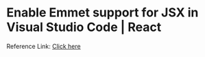 # Enable Emmet support for JSX in Visual Studio Code | React
Reference Link: [Click here](https://medium.com/@eshwaren/enable-emmet-support-for-jsx-in-visual-studio-code-react-f1f5dfe8809c)
